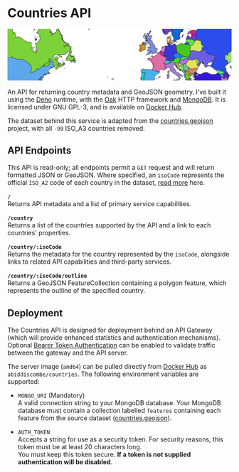 # Countries API

![Banner image showing country outlines](./media/banner.png)

An API for returning country metadata and GeoJSON geometry. I've built it using the [Deno](https://deno.com/runtime) runtime, with the [Oak](https://oakserver.github.io/oak/) HTTP framework and [MongoDB](https://mongodb.com). It is licensed under GNU GPL-3, and is available on [Docker Hub](https://hub.docker.com/r/abiddiscombe/countries).

The dataset behind this service is adapted from the [countries.geojson](https://github.com/datasets/geo-countries) project, with all `-99` ISO_A3 countries removed.

## API Endpoints
This API is read-only; all endpoints permit a `GET` request and will return formatted JSON or GeoJSON. Where specified, an `isoCode` represents the official `ISO_A2` code of each country in the dataset, [read more](https://en.wikipedia.org/wiki/ISO_3166-1_alpha-3) here.


**`/`**\
Returns API metadata and a list of primary service capabilities.

**`/country`**\
Returns a list of the countries supported by the API and a link to each countries' properties.

**`/country/:isoCode`**\
Returns the metadata for the country represented by the `isoCode`, alongside links to related API capabilities and third-party services.

**`/country/:isoCode/outline`**\
Returns a GeoJSON FeatureCollection containing a polygon feature, which represents the outline of the specified country.

## Deployment
The Countries API is designed for deployment behind an API Gateway (which will provide enhanced statistics and authentication mechanisms). Optional [Bearer Token Authentication](https://swagger.io/docs/specification/authentication/bearer-authentication/) can be enabled to validate traffic between the gateway and the API server.

The server image (`amd64`) can be pulled directly from [Docker Hub](https://hub.docker.com/r/abiddiscombe/countries) as `abiddiscombe/countries`. The following environment variables are supported:

- `MONGO_URI` (Mandatory)  
A valid connection string to your MongoDB database. Your MongoDB database must contain a collection labelled `features` containing each feature from the source dataset ([countries.geojson](https://github.com/datasets/geo-countries)).

- `AUTH_TOKEN`  
Accepts a string for use as a security token. For security reasons, this token must be at least 20 characters long.  
You must keep this token secure. **If a token is not supplied authentication will be disabled**.
